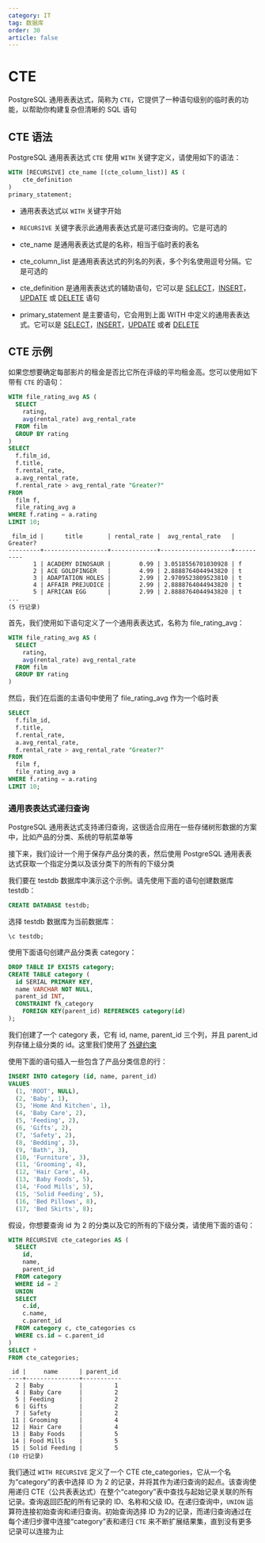 ```yaml
---
category: IT
tag: 数据库
order: 30
article: false
---
```


# CTE

PostgreSQL 通用表表达式，简称为 `CTE`，它提供了一种语句级别的临时表的功能，以帮助你构建复杂但清晰的 SQL 语句

## CTE 语法

PostgreSQL 通用表表达式 `CTE` 使用 `WITH` 关键字定义，请使用如下的语法：

```sql
WITH [RECURSIVE] cte_name [(cte_column_list)] AS (
    cte_definition
)
primary_statement;
```

- 通用表表达式以 `WITH` 关键字开始

- `RECURSIVE` 关键字表示此通用表表达式是可递归查询的。它是可选的

- cte_name 是通用表表达式是的名称，相当于临时表的表名

- cte_column_list 是通用表表达式的列名的列表，多个列名使用逗号分隔。它是可选的

- cte_definition 是通用表表达式的辅助语句，它可以是 [SELECT](./select.md)，[INSERT](./insert.md)，[UPDATE](./update.md) 或 [DELETE](./delete.md) 语句

- primary_statement 是主要语句，它会用到上面 WITH 中定义的通用表表达式。它可以是 [SELECT](./select.md)，[INSERT](./insert.md)，[UPDATE](./update.md) 或者 [DELETE](./delete.md)

## CTE 示例

如果您想要确定每部影片的租金是否比它所在评级的平均租金高。您可以使用如下带有 `CTE` 的语句：

```sql
WITH file_rating_avg AS (
  SELECT
    rating,
    avg(rental_rate) avg_rental_rate
  FROM film
  GROUP BY rating
)
SELECT
  f.film_id,
  f.title,
  f.rental_rate,
  a.avg_rental_rate,
  f.rental_rate > avg_rental_rate "Greater?"
FROM
  film f,
  file_rating_avg a
WHERE f.rating = a.rating
LIMIT 10;
```

```text
 film_id |      title       | rental_rate |  avg_rental_rate   | Greater?
---------+------------------+-------------+--------------------+----------
       1 | ACADEMY DINOSAUR |        0.99 | 3.0518556701030928 | f
       2 | ACE GOLDFINGER   |        4.99 | 2.8888764044943820 | t
       3 | ADAPTATION HOLES |        2.99 | 2.9709523809523810 | t
       4 | AFFAIR PREJUDICE |        2.99 | 2.8888764044943820 | t
       5 | AFRICAN EGG      |        2.99 | 2.8888764044943820 | t
...
(5 行记录)
```

首先，我们使用如下语句定义了一个通用表表达式，名称为 file_rating_avg：

```sql
WITH file_rating_avg AS (
  SELECT
    rating,
    avg(rental_rate) avg_rental_rate
  FROM film
  GROUP BY rating
)
```

然后，我们在后面的主语句中使用了 file_rating_avg 作为一个临时表

```sql
SELECT
  f.film_id,
  f.title,
  f.rental_rate,
  a.avg_rental_rate,
  f.rental_rate > avg_rental_rate "Greater?"
FROM
  film f,
  file_rating_avg a
WHERE f.rating = a.rating
LIMIT 10;
```

### 通用表表达式递归查询

PostgreSQL 通用表达式支持递归查询，这很适合应用在一些存储树形数据的方案中，比如产品的分类、系统的导航菜单等

接下来，我们设计一个用于保存产品分类的表，然后使用 PostgreSQL 通用表表达式获取一个指定分类以及该分类下的所有的下级分类

我们要在 testdb 数据库中演示这个示例。请先使用下面的语句创建数据库 testdb：

```sql
CREATE DATABASE testdb;
```

选择 testdb 数据库为当前数据库：

```shell
\c testdb;
```

使用下面语句创建产品分类表 category：

```sql
DROP TABLE IF EXISTS category;
CREATE TABLE category (
  id SERIAL PRIMARY KEY,
  name VARCHAR NOT NULL,
  parent_id INT,
  CONSTRAINT fk_category
    FOREIGN KEY(parent_id) REFERENCES category(id)
);
```

我们创建了一个 category 表，它有 id, name, parent_id 三个列，并且 parent_id 列存储上级分类的 id。这里我们使用了 [外键约束](../database-and-table/foreign-key.md)

使用下面的语句插入一些包含了产品分类信息的行：

```sql
INSERT INTO category (id, name, parent_id)
VALUES
  (1, 'ROOT', NULL),
  (2, 'Baby', 1),
  (3, 'Home And Kitchen', 1),
  (4, 'Baby Care', 2),
  (5, 'Feeding', 2),
  (6, 'Gifts', 2),
  (7, 'Safety', 2),
  (8, 'Bedding', 3),
  (9, 'Bath', 3),
  (10, 'Furniture', 3),
  (11, 'Grooming', 4),
  (12, 'Hair Care', 4),
  (13, 'Baby Foods', 5),
  (14, 'Food Mills', 5),
  (15, 'Solid Feeding', 5),
  (16, 'Bed Pillows', 8),
  (17, 'Bed Skirts', 8);
```

假设，你想要查询 id 为 2 的分类以及它的所有的下级分类，请使用下面的语句：

```sql
WITH RECURSIVE cte_categories AS (
  SELECT
    id,
    name,
    parent_id
  FROM category
  WHERE id = 2
  UNION
  SELECT
    c.id,
    c.name,
    c.parent_id
  FROM category c, cte_categories cs
  WHERE cs.id = c.parent_id
)
SELECT *
FROM cte_categories;
```

```text
 id |     name      | parent_id
----+---------------+-----------
  2 | Baby          |         1
  4 | Baby Care     |         2
  5 | Feeding       |         2
  6 | Gifts         |         2
  7 | Safety        |         2
 11 | Grooming      |         4
 12 | Hair Care     |         4
 13 | Baby Foods    |         5
 14 | Food Mills    |         5
 15 | Solid Feeding |         5
(10 行记录)
```

我们通过 `WITH RECURSIVE` 定义了一个 CTE cte_categories，它从一个名为“category”的表中选择 ID 为 2 的记录，并将其作为递归查询的起点。该查询使用递归 CTE（公共表表达式）在整个“category”表中查找与起始记录关联的所有记录。查询返回匹配的所有记录的 ID、名称和父级 ID。在递归查询中，`UNION` 运算符连接初始查询和递归查询。初始查询选择 ID 为2的记录，而递归查询通过在每个递归步骤中连接“category”表和递归 `CTE` 来不断扩展结果集，直到没有更多记录可以连接为止